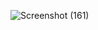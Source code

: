 ![Screenshot (161)](https://user-images.githubusercontent.com/68551096/122365775-29928400-cf85-11eb-9eac-bdc0d5ce071c.png)
